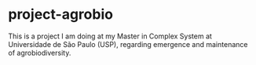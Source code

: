 # project-agrobio
This is a project I am doing at my Master in Complex System at Universidade de São Paulo (USP), regarding emergence and maintenance of agrobiodiversity.

